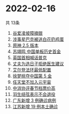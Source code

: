 # 2022-02-16
  共 13条

  <!-- BEGIN -->
  <!-- 最后更新时间:Wed Feb 16 2022 11:10:10 GMT+0000 (Coordinated Universal Time) -->
  1. [谷爱凌坡障摘银](https://www.zhihu.com/search?q=谷爱凌)
1. [涉事星巴克被送白花扔鸡蛋](https://www.zhihu.com/search?q=星巴克)
1. [原神 2.5 版本](https://www.zhihu.com/search?q=原神)
1. [苏翊鸣 中国单板历史首金](https://www.zhihu.com/search?q=苏翊鸣)
1. [英国首相喊话普京](https://www.zhihu.com/search?q=英国首相)
1. [丈夫为选日子拒绝医生建议](https://www.zhihu.com/search?q=为选日子拒签字)
1. [艾尔登法环最低配置](https://www.zhihu.com/search?q=艾尔登法环)
1. [徐梦桃夺中国第 5 金](https://www.zhihu.com/search?q=徐梦桃)
1. [任天堂不加入元宇宙](https://www.zhihu.com/search?q=任天堂)
1. [中消协评春节档票价高](https://www.zhihu.com/search?q=春节档票价高)
1. [羽生结弦表示不会退役](https://www.zhihu.com/search?q=羽生结弦)
1. [广东新增 3 例确诊病例](https://www.zhihu.com/search?q=广东疫情)
1. [江苏新增 19 例本土确诊](https://www.zhihu.com/search?q=江苏疫情)
  <!-- END -->
  